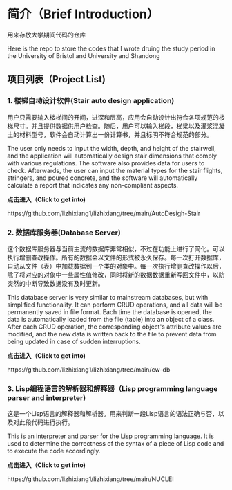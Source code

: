 # 简介（Brief Introduction）
<p>用来存放大学期间代码的仓库</p>
<p>Here is the repo to store the codes that I wrote druing the study period in the University of Bristol and University and Shandong

## 项目列表（Project List)
  ### 1. 楼梯自动设计软件(Stair auto design application)
  <p>用户只需要输入楼梯间的开间，进深和层高，应用会自动设计出符合各项规范的楼梯尺寸。并且提供数据供用户检查。随后，用户可以输入梯段，梯梁以及灌浆混凝土的材料型号，软件会自动计算出一份计算书，并且标明不符合规范的部分。</p>
  <p>The user only needs to input the width, depth, and height of the stairwell, and the application will automatically design stair dimensions that comply with various regulations. The software also provides data for users to check. Afterwards, the user can input the material types for the stair flights, stringers, and poured concrete, and the software will automatically calculate a report that indicates any non-compliant aspects.</p>
  <p><strong>点击进入（Click to get into)</strong></p> https://github.com/lizhixiang1/lizhixiang/tree/main/AutoDesigh-Stair
  
  ### 2. 数据库服务器(Database Server)
  <p>这个数据库服务器与当前主流的数据库非常相似，不过在功能上进行了简化。可以执行增删查改操作。所有的数据会以文件的形式被永久保存。每一次打开数据库，自动从文件（表）中加载数据到一个类的对象中。每一次执行增删查改操作以后，除了将对应的对象中一些属性值修改，同时将新的数据数据重新写回文件中，以防突然的中断导致数据没有及时更新。</p>
  <p>This database server is very similar to mainstream databases, but with simplified functionality. It can perform CRUD operations, and all data will be permanently saved in file format. Each time the database is opened, the data is automatically loaded from the file (table) into an object of a class. After each CRUD operation, the corresponding object's attribute values are modified, and the new data is written back to the file to prevent data from being updated in case of sudden interruptions.</p>
  <p><strong>点击进入（Click to get into)</strong></p> https://github.com/lizhixiang1/lizhixiang/tree/main/cw-db
  
  ### 3. Lisp编程语言的解析器和解释器（Lisp programming language parser and interpreter)
  <p>这是一个Lisp语言的解释器和解析器。用来判断一段Lisp语言的语法正确与否，以及对此段代码进行执行。</p>
  <p>This is an interpreter and parser for the Lisp programming language. It is used to determine the correctness of the syntax of a piece of Lisp code and to execute the code accordingly.</p>
  <p><strong>点击进入（Click to get into)</strong></p> https://github.com/lizhixiang1/lizhixiang/tree/main/NUCLEI




